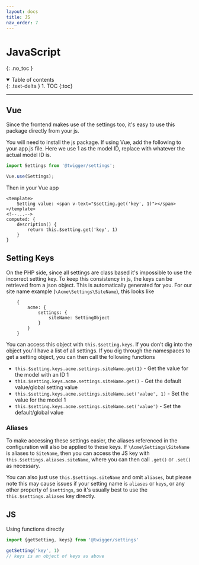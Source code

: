 ```yaml
---
layout: docs
title: JS
nav_order: 7
---
```


# JavaScript
{: .no_toc }

<details open markdown="block">
  <summary>
    Table of contents
  </summary>
  {: .text-delta }
1. TOC
{:toc}
</details>

---

## Vue

Since the frontend makes use of the settings too, it's easy to use this package directly from your js.

You will need to install the js package. If using Vue, add the following to your app.js file. Here we use 1 as the model ID, replace with whatever the actual model ID is.

```js
import Settings from '@twigger/settings';

Vue.use(Settings);

```

Then in your Vue app

```vue
<template>
    Setting value: <span v-text="$setting.get('key', 1)"></span>
</template>
<!--...-->
computed: {
    description() {
        return this.$setting.get('key', 1)
    }
}
```



## Setting Keys

On the PHP side, since all settings are class based it's impossible to use the incorrect setting key. To keep this consistency in js, the keys can be retrieved from a json object. This is automatically generated for you. For our site name example (`\Acme\Settings\SiteName`), this looks like

```
    {
        acme: {
            settings: {
                siteName: SettingObject
            }
        }
    }
```

You can access this object with `this.$setting.keys`. If you don't dig into the object you'll have a list of all settings. If you dig through the namespaces to get a setting object, you can then call the following functions

- `this.$setting.keys.acme.settings.siteName.get(1)` - Get the value for the model with an ID 1
- `this.$setting.keys.acme.settings.siteName.get()` - Get the default value/global setting value
- `this.$setting.keys.acme.settings.siteName.set('value', 1)` - Set the value for the model 1
- `this.$setting.keys.acme.settings.siteName.set('value')` - Set the default/global value

### Aliases

To make accessing these settings easier, the aliases referenced in the configuration will also be applied to these keys. If `\Acme\Settings\SiteName` is aliases to `SiteName`, then you can access the JS key with `this.$settings.aliases.siteName`, where you can then call `.get()` or `.set()` as necessary.

You can also just use `this.$settings.siteName` and omit `aliases`, but please note this may cause issues if your setting name is `aliases` or `keys`, or any other property of `$settings`, so it's usually best to use the `this.$settings.aliases` key directly.

## JS

Using functions directly

```js
import {getSetting, keys} from '@twigger/settings'

getSetting('key', 1)
// keys is an object of keys as above
```

